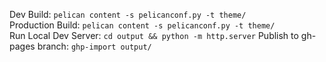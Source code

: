 Dev Build: `pelican content -s pelicanconf.py -t theme/`  
Production Build: `pelican content -s pelicanconf.py -t theme/`  
Run Local Dev Server: `cd output && python -m http.server`
Publish to gh-pages branch: `ghp-import output/`
